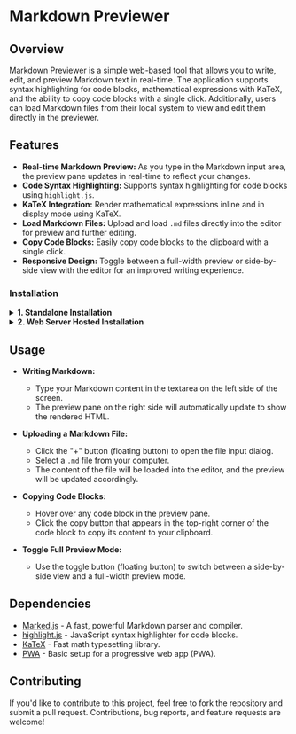 # Markdown Previewer

## Overview

Markdown Previewer is a simple web-based tool that allows you to write, edit, and preview Markdown text in real-time. The application supports syntax highlighting for code blocks, mathematical expressions with KaTeX, and the ability to copy code blocks with a single click. Additionally, users can load Markdown files from their local system to view and edit them directly in the previewer.

## Features

- **Real-time Markdown Preview:** As you type in the Markdown input area, the preview pane updates in real-time to reflect your changes.
- **Code Syntax Highlighting:** Supports syntax highlighting for code blocks using `highlight.js`.
- **KaTeX Integration:** Render mathematical expressions inline and in display mode using KaTeX.
- **Load Markdown Files:** Upload and load `.md` files directly into the editor for preview and further editing.
- **Copy Code Blocks:** Easily copy code blocks to the clipboard with a single click.
- **Responsive Design:** Toggle between a full-width preview or side-by-side view with the editor for an improved writing experience.

### Installation

<details>
<summary><strong>1. Standalone Installation</strong></summary>

1. **Clone the repository:**
   ```bash
   git clone https://github.com/h471x/markdown_previewer.git
   ```
   
2. **Navigate to the project directory:**
   ```bash
   cd markdown-preview
   ```

3. **Open `index.html` in your browser:**
   - Simply open the `index.html` file in your preferred web browser to start using the Markdown Previewer.

</details>

<details>
<summary><strong>2. Web Server Hosted Installation</strong></summary>

**For Linux (Apache or Nginx):**

1. **Clone the repository directly to the web server directory:**
   - For **Apache** (default document root: `/var/www/html/`):
     ```bash
     sudo git clone https://github.com/h471x/markdown_previewer.git /var/www/html/markdown-preview
     ```
   - For **Nginx** (default document root: `/usr/share/nginx/html/`):
     ```bash
     sudo git clone https://github.com/h471x/markdown_previewer.git /usr/share/nginx/html/markdown-preview
     ```

2. **Ensure the web server is running:**
   - For **Apache**:
     ```bash
     sudo systemctl start apache2
     ```
   - For **Nginx**:
     ```bash
     sudo systemctl start nginx
     ```

3. **Access the Markdown Previewer in your browser:**
   - Navigate to `http://localhost/markdown-preview`.

---

**For Windows (Using WAMP or XAMPP):**

1. **Clone the repository to your local machine:**
   ```bash
   git clone https://github.com/h471x/markdown_previewer.git
   ```

2. **Copy the project directory to the WAMP or XAMPP document root:**
   - For **WAMP** (usually `C:\wamp64\www\`):
     ```bash
     xcopy markdown_previewer C:\wamp64\www\markdown_previewer /E /I
     ```
   - For **XAMPP** (usually `C:\xampp\htdocs\`):
     ```bash
     xcopy markdown_previewer C:\xampp\htdocs\markdown_previewer /E /I
     ```

3. **Start the WAMP or XAMPP server.**

4. **Access the Markdown Previewer in your browser:**
   - Navigate to `http://localhost/markdown-preview`.

___

</details>

## Usage

- **Writing Markdown:**
  - Type your Markdown content in the textarea on the left side of the screen.
  - The preview pane on the right side will automatically update to show the rendered HTML.

- **Uploading a Markdown File:**
  - Click the "+" button (floating button) to open the file input dialog.
  - Select a `.md` file from your computer.
  - The content of the file will be loaded into the editor, and the preview will be updated accordingly.

- **Copying Code Blocks:**
  - Hover over any code block in the preview pane.
  - Click the copy button that appears in the top-right corner of the code block to copy its content to your clipboard.

- **Toggle Full Preview Mode:**
  - Use the toggle button (floating button) to switch between a side-by-side view and a full-width preview mode.

## Dependencies

- [Marked.js](https://github.com/markedjs/marked) - A fast, powerful Markdown parser and compiler.
- [highlight.js](https://highlightjs.org/) - JavaScript syntax highlighter for code blocks.
- [KaTeX](https://katex.org/) - Fast math typesetting library.
- [PWA](https://developer.mozilla.org/en-US/docs/Web/Progressive_web_apps) - Basic setup for a progressive web app (PWA).

## Contributing

If you'd like to contribute to this project, feel free to fork the repository and submit a pull request. Contributions, bug reports, and feature requests are welcome!